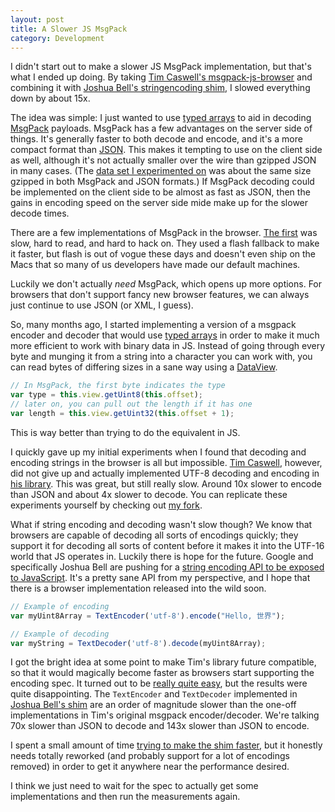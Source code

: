 ```yaml
---
layout: post
title: A Slower JS MsgPack
category: Development
---
```


I didn't start out to make a slower JS MsgPack implementation, but that's what
I ended up doing. By taking [Tim Caswell's msgpack-js-browser][7] and combining
it with [Joshua Bell's stringencoding shim][8], I slowed everything down by
about 15x.

The idea was simple: I just wanted to use [typed arrays][1] to aid in decoding
[MsgPack][2] payloads. MsgPack has a few advantages on the server side of
things. It's generally faster to both decode and encode, and it's a more
compact format than [JSON][3]. This makes it tempting to use on the client
side as well, although it's not actually smaller over the wire than gzipped
JSON in many cases. (The [data set I experimented on][4] was about the same size
gzipped in both MsgPack and JSON formats.) If MsgPack decoding could be
implemented on the client side to be almost as fast as JSON, then the gains in
encoding speed on the server side mide make up for the slower decode times.

There are a few implementations of MsgPack in the browser. [The first][5] was
slow, hard to read, and hard to hack on. They used a flash fallback to make it
faster, but flash is out of vogue these days and doesn't even ship on the Macs
that so many of us developers have made our default machines.

Luckily we don't actually *need* MsgPack, which opens up more options. For
browsers that don't support fancy new browser features, we can always just
continue to use JSON (or XML, I guess).

So, many months ago, I started implementing a version of a msgpack encoder and
decoder that would use [typed arrays][1] in order to make it much more
efficient to work with binary data in JS. Instead of going through every
byte and munging it from a string into a character you can work with, you
can read bytes of differing sizes in a sane way using a [DataView][6].

```js
// In MsgPack, the first byte indicates the type
var type = this.view.getUint8(this.offset);
// later on, you can pull out the length if it has one
var length = this.view.getUint32(this.offset + 1);
```

This is way better than trying to do the equivalent in JS.

I quickly gave up my initial experiments when I found that decoding and encoding
strings in the browser is all but impossible. [Tim Caswell][9], however, did not
give up and actually implemented UTF-8 decoding and encoding in [his library][7].
This was great, but still really slow. Around 10x slower to encode than JSON
and about 4x slower to decode. You can replicate these experiments yourself by
checking out [my fork][10].

What if string encoding and decoding wasn't slow though? We know that browsers
are capable of decoding all sorts of encodings quickly; they support it for
decoding all sorts of content before it makes it into the UTF-16 world that JS
operates in. Luckily there is hope for the future. Google and specifically
Joshua Bell are pushing for a [string encoding API to be exposed to JavaScript][11].
It's a pretty sane API from my perspective, and I hope that there is a browser
implementation released into the wild soon.

```js
// Example of encoding
var myUint8Array = TextEncoder('utf-8').encode("Hello, 世界");

// Example of decoding
var myString = TextDecoder('utf-8').decode(myUint8Array);
```

I got the bright idea at some point to make Tim's library future compatible, so
that it would magically become faster as browsers start supporting the encoding
spec. It turned out to be [really quite easy][12], but the results were quite
disappointing. The `TextEncoder` and `TextDecoder` implemented in [Joshua Bell's
shim][8] are an order of magnitude slower than the one-off implementations
in Tim's original msgpack encoder/decoder. We're talking 70x slower than JSON
to decode and 143x slower than JSON to encode.

I spent a small amount of time [trying to make the shim faster][13], but it
honestly needs totally reworked (and probably support for a lot of encodings
removed) in order to get it anywhere near the performance desired.

I think we just need to wait for the spec to actually get some implementations
and then run the measurements again.

[1]: https://developer.mozilla.org/en-US/docs/JavaScript/Typed_arrays
[2]: http://msgpack.org/
[3]: http://www.json.org/
[4]: https://github.com/JustinTulloss/msgpack-js-browser/blob/perf-suite/perf/albums.json
[5]: https://code.google.com/p/uupaa-js-spinoff/source/browse/#svn%2Ftrunk%2Fmsgpack.js
[6]: https://developer.mozilla.org/en-US/docs/JavaScript/Typed_arrays/DataView
[7]: https://github.com/creationix/msgpack-js-browser/
[8]: https://code.google.com/p/stringencoding/
[9]: http://creationix.com/
[10]: https://github.com/JustinTulloss/msgpack-js-browser/
[11]: http://encoding.spec.whatwg.org/
[12]: https://github.com/JustinTulloss/msgpack-js-browser/compare/master...stringencoding
[13]: https://github.com/JustinTulloss/stringencoding/commit/d4e8b5afefcebe70e750797e111c3037ee0857f4
